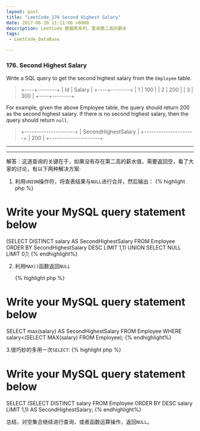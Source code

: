 ```yaml
---
layout: post
title: "LeetCode_176 Second Highest Salary"
date: 2017-06-20 11:11:06 +0800
description: LeetCode 数据库系列，查询第二高的薪水
tags: 
 - LeetCode_DataBase

---
```

###   176. Second Highest Salary
Write a SQL query to get the second highest salary from the `Employee` table.
>+----+--------+
| Id | Salary |
+----+--------+
| 1  | 100    |
| 2  | 200    |
| 3  | 300    |
+----+--------+

For example, given the above Employee table, the query should return 200 as the second highest salary. If there is no second highest salary, then the query should return `null`.

>+---------------------+
| SecondHighestSalary |
+---------------------+
| 200                 |
+---------------------+

---
---
解答：这道查询的关键在于，如果没有存在第二高的薪水值，需要返回空，看了大家的讨论，有以下两种解决方案:
1. 利用`UNION`操作符，将查表结果与`NULL`进行合并，然后输出：
	{% highlight php %}
# Write your MySQL query statement below
(SELECT DISTINCT salary AS SecondHighestSalary FROM Employee  ORDER BY SecondHighestSalary DESC LIMIT 1,1) UNION SELECT NULL LIMIT 0,1;
{% endhighlight%}

2. 利用`MAX()`函数返回`NULL`

	{% highlight php %}
# Write your MySQL query statement below
SELECT max(salary) AS SecondHighestSalary FROM Employee WHERE salary<(SELECT MAX(salary) FROM Employee);
{% endhighlight%}

3.很巧妙的多用一次`SELECT`:
{% highlight php %}
# Write your MySQL query statement below
SELECT (SELECT DISTINCT salary FROM Employee ORDER BY DESC salary LIMIT 1,1) AS SecondHighestSalary;
{% endhighlight%}

总结，对空集合继续进行查询，或者函数运算操作，返回`NULL`。